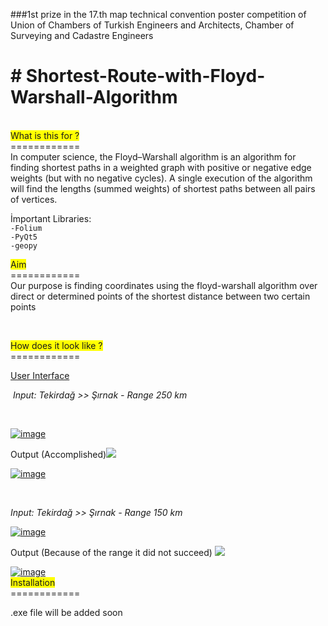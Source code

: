 ###1st prize in the 17.th map technical convention poster competition of Union of Chambers of Turkish Engineers and Architects, Chamber of Surveying and Cadastre Engineers
<h1># Shortest-Route-with-Floyd-Warshall-Algorithm</h1>
<p><br /><span style="background-color: #ffff00;">What is this for ?</span><br />============<br />In computer science, the Floyd&ndash;Warshall algorithm is an algorithm for finding shortest paths in a weighted graph with positive or negative edge weights (but with no negative cycles). A single execution of the algorithm will find the lengths (summed weights) of shortest paths between all pairs of vertices.</p>
<p>İmportant Libraries:<code><br />-Folium <br />-PyQt5<br />-geopy</code></p>
<p><span style="background-color: #ffff00;">Aim</span><br />============<br />Our purpose is finding coordinates using the floyd-warshall algorithm over direct or determined points of the shortest distance between two certain points</p>
<p>&nbsp;</p>
<p><span style="background-color: #ffff00;">How does it look like ?</span><br />============</p>
<p><span style="text-decoration: underline;">User Interface</span></p>
<p>&nbsp;<em>Input: Tekirdağ &gt;&gt; Şırnak - Range 250 km </em></p>
<p>&nbsp;</p>
<p><a href="https://imgbb.com/"><img src="https://i.ibb.co/qmRpfLJ/image.png" alt="image" border="0" /></a></p>
<p>Output (Accomplished)<img src="https://img.icons8.com/color/48/000000/ok.png" /></p>
<p><a href="https://ibb.co/xsBdg9s"><img src="https://i.ibb.co/CtYD9Ct/image.png" alt="image" border="0" /></a></p>
<p>&nbsp;</p>
<p><em>Input: Tekirdağ &gt;&gt; Şırnak - Range 150 km</em></p>
<p><a href="https://imgbb.com/"><img src="https://i.ibb.co/sCFSGyk/image.png" alt="image" border="0" /></a></p>
<p>Output (Because of the range it did not succeed)&nbsp;<img src="https://img.icons8.com/color/48/000000/cancel.png" /></p>
<p><a href="https://ibb.co/fvVZPC8"><img src="https://i.ibb.co/RyGtVCh/image.png" alt="image" border="0" /></a><br /><span style="background-color: #ffff00;">Installation</span><br />============</p>
<p>.exe file will be added soon</p>
